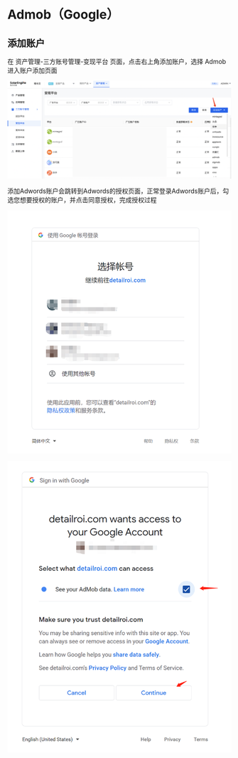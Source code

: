 # Admob（Google）

## 添加账户

在 资产管理-三方账号管理-变现平台 页面，点击右上角添加账户，选择 Admob 进入账户添加页面

![](<../../../.gitbook/assets/image (80).png>)

添加Adwords账户会跳转到Adwords的授权页面，正常登录Adwords账户后，勾选您想要授权的账户，并点击同意授权，完成授权过程

![](<../../../.gitbook/assets/image (38).png>)

![](<../../../.gitbook/assets/image (39).png>)
